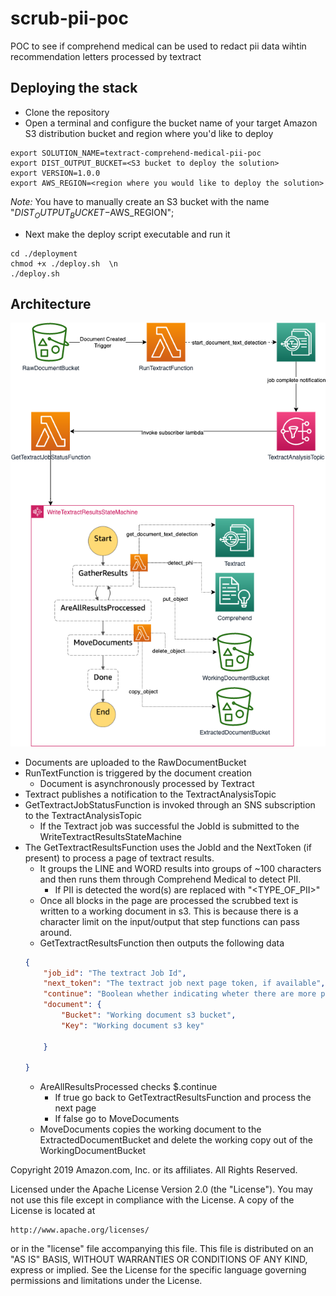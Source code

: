 # scrub-pii-poc
POC to see if comprehend medical can be used to redact pii data wihtin recommendation letters processed by textract

## Deploying the stack
* Clone the repository
* Open a terminal and configure the bucket name of your target Amazon S3 distribution bucket and region where you'd like to deploy
```
export SOLUTION_NAME=textract-comprehend-medical-pii-poc
export DIST_OUTPUT_BUCKET=<S3 bucket to deploy the solution>
export VERSION=1.0.0
export AWS_REGION=<region where you would like to deploy the solution>
```
_Note:_ You have to manually create an S3 bucket with the name "$DIST_OUTPUT_BUCKET-$AWS_REGION"; 

* Next make the deploy script executable and run it
```
cd ./deployment
chmod +x ./deploy.sh  \n
./deploy.sh
```
## Architecture

![ScrubPiiPoc](images/ScrubPiiPoc.png)

* Documents are uploaded to the RawDocumentBucket
* RunTextFunction is triggered by the document creation
    * Document is asynchronously processed by Textract
* Textract publishes a notification to the TextractAnalysisTopic
* GetTextractJobStatusFunction is invoked through an SNS subscription to the TextractAnalysisTopic
    * If the Textract job was successful the JobId is submitted to the WriteTextractResultsStateMachine
* The GetTextractResultsFunction uses the JobId and the NextToken (if present) to process a page of textract results. 
    * It groups the LINE and WORD results into groups of ~100 characters and then runs them through Comprehend Medical to detect PII.
        * If PII is detected the word(s) are replaced with "<TYPE_OF_PII>"
    * Once all blocks in the page are processed the scrubbed text is written to a working document in s3. This is because there is a character limit on the input/output that step functions can pass around.
    * GetTextractResultsFunction then outputs the following data
    ```json
    {
        "job_id": "The textract Job Id",
        "next_token": "The textract job next page token, if available",
        "continue": "Boolean whether indicating wheter there are more pages to process",
        "document": {
            "Bucket": "Working document s3 bucket",
            "Key": "Working document s3 key"
            
        }
        
    }
    ```
    * AreAllResultsProcessed checks $.continue 
        * If true go back to GetTextractResultsFunction and process the next page
        * If false go to MoveDocuments
    * MoveDocuments copies the working document to the ExtractedDocumentBucket and delete the working copy out of the WorkingDocumentBucket
        

Copyright 2019 Amazon.com, Inc. or its affiliates. All Rights Reserved.

Licensed under the Apache License Version 2.0 (the "License"). You may not use this file except in compliance with the License. A copy of the License is located at

    http://www.apache.org/licenses/

or in the "license" file accompanying this file. This file is distributed on an "AS IS" BASIS, WITHOUT WARRANTIES OR CONDITIONS OF ANY KIND, express or implied. See the License for the specific language governing permissions and limitations under the License.
